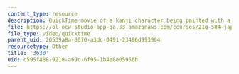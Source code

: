 ```yaml
---
content_type: resource
description: QuickTime movie of a kanji character being painted with a brush.
file: https://ol-ocw-studio-app-qa.s3.amazonaws.com/courses/21g-504-japanese-iv-spring-2009/c595f4889218a69c6f951b4e8e05956b_3630.mov
file_type: video/quicktime
parent_uid: 20539a8a-0070-a3dc-0491-23486d993904
resourcetype: Other
title: '3630'
uid: c595f488-9218-a69c-6f95-1b4e8e05956b
---
```

